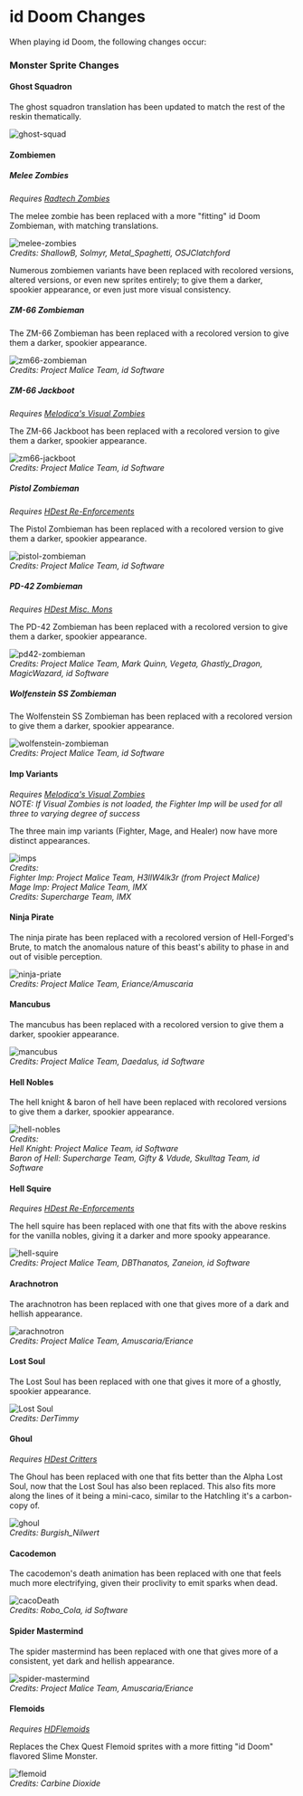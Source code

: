 # id Doom Changes

When playing id Doom, the following changes occur:

### Monster Sprite Changes

#### Ghost Squadron

The ghost squadron translation has been updated to match the rest of the reskin thematically.

![ghost-squad](../../screenshots/ghost-squad.png)

#### Zombiemen

##### Melee Zombies
_Requires [Radtech Zombies](https://github.com/swampyrad/RadTechZombies)_

The melee zombie has been replaced with a more "fitting" id Doom Zombieman, with matching translations.

![melee-zombies](../../screenshots/melee-zombies.png)  
_Credits: ShallowB, Solmyr, Metal\_Spaghetti, OSJClatchford_

Numerous zombiemen variants have been replaced with recolored versions, altered versions, or even new sprites entirely; to give them a darker, spookier appearance, or even just more visual consistency.

##### ZM-66 Zombieman

The ZM-66 Zombieman has been replaced with a recolored version to give them a darker, spookier appearance.

![zm66-zombieman](../../screenshots/zm66-zombieman.png)  
_Credits: Project Malice Team, id Software_

##### ZM-66 Jackboot
_Requires [Melodica's Visual Zombies](https://dastrukar.gitlab.io/hddons-list/#visualzombies-melodica)_

The ZM-66 Jackboot has been replaced with a recolored version to give them a darker, spookier appearance.

![zm66-jackboot](../../screenshots/zm66-jackboot.png)  
_Credits: Project Malice Team, id Software_

##### Pistol Zombieman
_Requires [HDest Re-Enforcements](https://github.com/FDAapproved/HDest-Re-Enforcements)_

The Pistol Zombieman has been replaced with a recolored version to give them a darker, spookier appearance.

![pistol-zombieman](../../screenshots/pistol-zombieman.png)  
_Credits: Project Malice Team, id Software_

<!-- ##### 10mm Pistol Zombieman
_Requires [Radtech Zombies](https://github.com/swampyrad/RadTechZombies)_

The Pistol Zombieman has been replaced with a recolored version to give them a darker, spookier appearance.

![10mm-pistol-zombieman](../../screenshots/10mm-pistol-zombieman.png)  
_Credits: Project Malice Team, id Software_ -->

<!-- ##### Sig-Cow Zombieman
_Requires [Radtech Zombies](https://github.com/swampyrad/RadTechZombies)_

The Sig-cow Zombieman has been replaced with a recolored version to give them a darker, spookier appearance.

![10mm-rifle-zombieman](../../screenshots/10mm-rifle-zombieman.png)  
_Credits: Project Malice Team, id Software_ -->

<!-- ##### Hunter Shotgun Zombieman

The Hunter Shotgun Zombieman has been replaced with a recolored version to give them a darker, spookier appearance.

![hunter-zombieman](../../screenshots/hunter-zombieman.png)  
_Credits: Project Malice Team, id Software_ -->

<!-- ##### Greely Zombieman
_Requires [HDest Misc. Mons](https://github.com/tedthepraimortis/Hideous-MiscMons)_

The Greely Zombieman has been replaced with a recolored version to give them a darker, spookier appearance.

![greely-zombieman](../../screenshots/greely-zombieman.png)  
_Credits: Project Malice Team, Mark Quinn, Vegeta, Ghastly\_Dragon, MagicWazard, id Software_ -->

##### PD-42 Zombieman
_Requires [HDest Misc. Mons](https://github.com/tedthepraimortis/Hideous-MiscMons)_

The PD-42 Zombieman has been replaced with a recolored version to give them a darker, spookier appearance.

![pd42-zombieman](../../screenshots/pd42-zombieman.png)  
_Credits: Project Malice Team, Mark Quinn, Vegeta, Ghastly\_Dragon, MagicWazard, id Software_

##### Wolfenstein SS Zombieman

The Wolfenstein SS Zombieman has been replaced with a recolored version to give them a darker, spookier appearance.

![wolfenstein-zombieman](../../screenshots/wolfenstein-zombieman.png)  
_Credits: Project Malice Team, id Software_

#### Imp Variants
_Requires [Melodica's Visual Zombies](https://dastrukar.gitlab.io/hddons-list/#visualzombies-melodica)_  
_NOTE: If Visual Zombies is not loaded, the Fighter Imp will be used for all three to varying degree of success_  

The three main imp variants (Fighter, Mage, and Healer) now have more distinct appearances.  

![imps](../../screenshots/imps.png)  
_Credits:_  
_Fighter Imp: Project Malice Team, H3llW4lk3r (from Project Malice)_  
_Mage Imp: Project Malice Team, IMX_  
_Credits: Supercharge Team, IMX_

#### Ninja Pirate

The ninja pirate has been replaced with a recolored version of Hell-Forged's Brute, to match the anomalous nature of this beast's ability to phase in and out of visible perception.

![ninja-priate](../../screenshots/ninja-pirate.png)  
_Credits: Project Malice Team, Eriance/Amuscaria_

#### Mancubus

The mancubus has been replaced with a recolored version to give them a darker, spookier appearance.

![mancubus](../../screenshots/mancubus.png)  
_Credits: Project Malice Team, Daedalus, id Software_

#### Hell Nobles

The hell knight & baron of hell have been replaced with recolored versions to give them a darker, spookier appearance.

![hell-nobles](../../screenshots/nobles.png)  
_Credits:_  
_Hell Knight: Project Malice Team, id Software_  
_Baron of Hell: Supercharge Team, Gifty & Vdude, Skulltag Team, id Software_

#### Hell Squire
_Requires [HDest Re-Enforcements](https://github.com/FDAapproved/HDest-Re-Enforcements)_

The hell squire has been replaced with one that fits with the above reskins for the vanilla nobles, giving it a darker and more spooky appearance.

![hell-squire](../../screenshots/squire.png)  
_Credits: Project Malice Team, DBThanatos, Zaneion, id Software_

#### Arachnotron

The arachnotron has been replaced with one that gives more of a dark and hellish appearance.

![arachnotron](../../screenshots/arachnotron.png)  
_Credits: Project Malice Team, Amuscaria/Eriance_

#### Lost Soul

The Lost Soul has been replaced with one that gives it more of a ghostly, spookier appearance.

![Lost Soul](../../screenshots/lost-soul.png)  
_Credits: DerTimmy_

#### Ghoul
_Requires [HDest Critters](https://github.com/HDest-Community/HDest-Critters)_

The Ghoul has been replaced with one that fits better than the Alpha Lost Soul, now that the Lost Soul has also been replaced.  This also fits more along the lines of it being a mini-caco, similar to the Hatchling it's a carbon-copy of.

![ghoul](../../screenshots/ghoul.png)  
_Credits: Burgish\_Nilwert_

#### Cacodemon

The cacodemon's death animation has been replaced with one that feels much more electrifying, given their proclivity to emit sparks when dead.

![cacoDeath](../../screenshots/cacodeath.gif)  
_Credits: Robo\_Cola, id Software_

#### Spider Mastermind

The spider mastermind has been replaced with one that gives more of a consistent, yet dark and hellish appearance.

![spider-mastermind](../../screenshots/spider-mastermind.png)  
_Credits: Project Malice Team, Amuscaria/Eriance_

#### Flemoids
_Requires [HDFlemoids](https://codeberg.org/ExpiredPopsicle/HDFlemoids)_

Replaces the Chex Quest Flemoid sprites with a more fitting "id Doom" flavored Slime Monster.

![flemoid](../../screenshots/flemoid.png)  
_Credits: Carbine Dioxide_